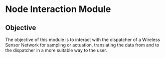 # Node Interaction Module
## Objective
The objective of this module is to interact with the dispatcher of a Wireless Sensor Network for sampling or actuation, translating the data from and to the dispatcher in a more suitable way to the user. 
